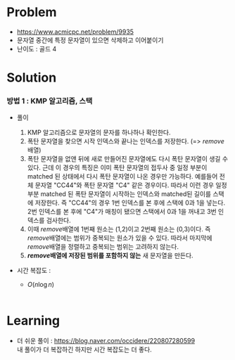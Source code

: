 # Problem
* https://www.acmicpc.net/problem/9935
* 문자열 중간에 특정 문자열이 있으면 삭제하고 이어붙이기
* 난이도 : 골드 4

# Solution

### 방법 1 : KMP 알고리즘, 스택
* 풀이
  1. KMP 알고리즘으로 문자열의 문자를 하나하나 확인한다. 
  2. 폭탄 문자열을 찾으면 시작 인덱스와 끝나는 인덱스를 저장한다. (=> $remove$ 배열)
  3. 폭탄 문자열을 없앤 뒤에 새로 만들어진 문자열에도 다시 폭탄 문자열이 생길 수 있다. 
  근데 이 경우의 특징은 이미 폭탄 문자열의 접두사 중 일정 부분이 matched 된 상태에서 다시 폭탄 문자열이 나온 경우만 가능하다. 
  예를들어 전체 문자열 "CC44"와 폭탄 문자열 "C4" 같은 경우이다. 
  따라서 이런 경우 일정 부분 matched 된 폭탄 문자열이 시작하는 인덱스와 matched된 길이를 스택에 저장한다. 
  즉 "CC44"의 경우 1번 인덱스를 본 후에 스택에 0과 1을 넣는다. 2번 인덱스를 본 후에 "C4"가 매칭이 됐으면 
  스택에서 0과 1을 꺼내고 3번 인덱스를 검사한다.
  4. 이때 $remove$배열에 1번째 원소는 (1,2)이고 2번째 원소는 (0,3)이다. 즉 $remove$배열에는 
  범위가 중복되는 원소가 있을 수 있다. 따라서 마지막에 $remove$배열을 정렬하고 중복되는 범위는 
  고려하지 않는다.
  5. **$remove$배열에 저장된 범위를 포함하지 않는** 새 문자열을 만든다.

* 시간 복잡도 :
  * $O(n\log n)$
<br></br>

# Learning
* 더 쉬운 풀이 : https://blog.naver.com/occidere/220807280599   
내 풀이가 더 복잡하긴 하지만 시간 복잡도는 더 좋다.
